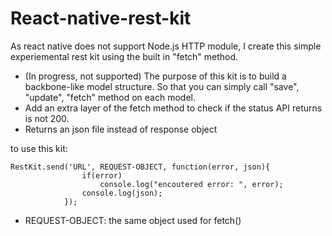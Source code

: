 # React-native-rest-kit

As react native does not support Node.js HTTP module, I create this simple experiemental rest kit using the built in "fetch" method.
* (In progress, not supported) The purpose of this kit is to build a backbone-like model structure. So that you can simply call "save", "update", "fetch" method on each model.
* Add an extra layer of the fetch method to check if the status API returns is not 200.
* Returns an json file instead of response object

to use this kit:
```
RestKit.send('URL', REQUEST-OBJECT, function(error, json){
                if(error)
                    console.log("encoutered error: ", error);
                console.log(json);
            });
```

* REQUEST-OBJECT: the same object used for fetch()
